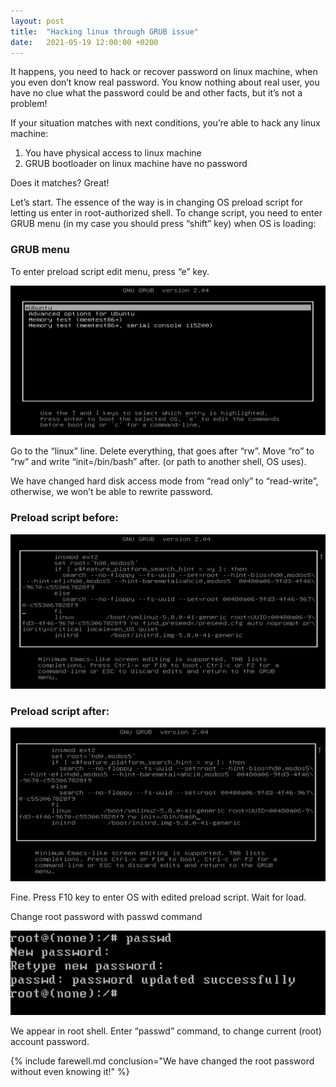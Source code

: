 ```yaml
---
layout: post
title:  "Hacking linux through GRUB issue"
date:   2021-05-19 12:00:00 +0200
---
```


It happens, you need to hack or recover password on linux machine, when you even don’t know real password. You know nothing about real user, you have no clue what the password could be and other facts, but it’s not a problem!

If your situation matches with next conditions, you’re able to hack any linux machine:

1. You have physical access to linux machine
2. GRUB bootloader on linux machine have no password

Does it matches? Great!

Let’s start. The essence of the way is in changing OS preload script for letting us enter in root-authorized shell. To change script, you need to enter GRUB menu (in my case you should press “shift” key) when OS is loading:

### GRUB menu

To enter preload script edit menu, press “e” key.

![grub menu](images/2021/hacking-linux-with-grub/os-loading.png)

Go to the “linux” line. Delete everything, that goes after “rw”. Move “ro” to “rw” and write “init=/bin/bash” after. (or path to another shell, OS uses).

We have changed hard disk access mode from “read only” to “read-write”, otherwise, we won’t be able to rewrite password.

### Preload script before:

![preload script before](images/2021/hacking-linux-with-grub/script-before.png)

### Preload script after:

![preload script after](images/2021/hacking-linux-with-grub/script-after.png)

Fine. Press F10 key to enter OS with edited preload script. Wait for load.

Change root password with passwd command

![change root password with passwd command](images/2021/hacking-linux-with-grub/change-check.png)

We appear in root shell. Enter “passwd” command, to change current (root) account password.

{% include farewell.md conclusion="We have changed the root password without even knowing it!" %}
